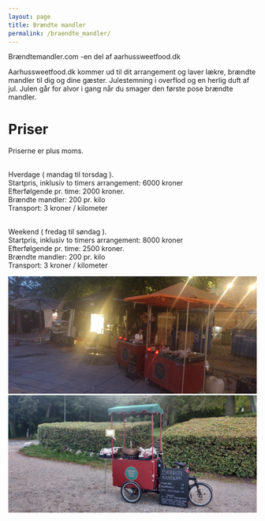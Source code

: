 ```yaml
---
layout: page
title: Brændte mandler
permalink: /braendte_mandler/
---
```

Brændtemandler.com -en del af aarhussweetfood.dk <br/>

Aarhussweetfood.dk kommer ud til dit arrangement og laver lækre, brændte mandler til dig og dine gæster. 
Julestemning i overflod og en herlig duft af jul. Julen går for alvor i gang når du smager den første pose brændte mandler. 

# Priser

Priserne er plus moms.<br/><br/>

Hverdage ( mandag til torsdag ). <br/>
Startpris, inklusiv to timers arrangement: 6000 kroner  <br/>
Efterfølgende pr. time: 2000 kroner.  <br/>
Brændte mandler: 200 pr. kilo  <br/>
Transport: 3 kroner / kilometer  <br/> <br/>

Weekend ( fredag til søndag ).  <br/>
Startpris, inklusiv to timers arrangement: 8000 kroner <br/>
Efterfølgende pr. time: 2500 kroner. <br/>
Brændte mandler: 200 pr. kilo <br/>
Transport: 3 kroner / kilometer <br/>

![Brændte mandler](/mandler2.jpg)
![Brændte mandler](/mandler3.jpg)
